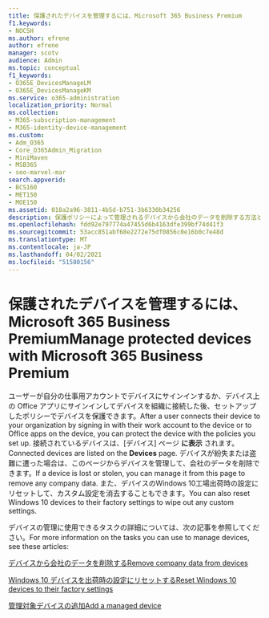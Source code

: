 ```yaml
---
title: 保護されたデバイスを管理するには、Microsoft 365 Business Premium
f1.keywords:
- NOCSH
ms.author: efrene
author: efrene
manager: scotv
audience: Admin
ms.topic: conceptual
f1_keywords:
- O365E_DevicesManageLM
- O365E_DevicesManageKM
ms.service: o365-administration
localization_priority: Normal
ms.collection:
- M365-subscription-management
- M365-identity-device-management
ms.custom:
- Adm_O365
- Core_O365Admin_Migration
- MiniMaven
- MSB365
- seo-marvel-mar
search.appverid:
- BCS160
- MET150
- MOE150
ms.assetid: 018a2a96-3811-4b5d-b751-3b6330b34256
description: 保護ポリシーによって管理されるデバイスから会社のデータを削除する方法と、デバイスを工場出荷時のWindows 10にリセットする方法について説明します。
ms.openlocfilehash: fdd92e797774a47455d6b4163dfe399bf74d41f3
ms.sourcegitcommit: 53acc851abf68e2272e75df0856c0e16b0c7e48d
ms.translationtype: MT
ms.contentlocale: ja-JP
ms.lasthandoff: 04/02/2021
ms.locfileid: "51580156"
---
```

# <a name="manage-protected-devices-with-microsoft-365-business-premium"></a><span data-ttu-id="1f722-103">保護されたデバイスを管理するには、Microsoft 365 Business Premium</span><span class="sxs-lookup"><span data-stu-id="1f722-103">Manage protected devices with Microsoft 365 Business Premium</span></span>

<span data-ttu-id="1f722-104">ユーザーが自分の仕事用アカウントでデバイスにサインインするか、デバイス上の Office アプリにサインインしてデバイスを組織に接続した後、セットアップしたポリシーでデバイスを保護できます。</span><span class="sxs-lookup"><span data-stu-id="1f722-104">After a user connects their device to your organization by signing in with their work account to the device or to Office apps on the device, you can protect the device with the policies you set up.</span></span> <span data-ttu-id="1f722-105">接続されているデバイスは、[デバイス] ページ **に表示** されます。</span><span class="sxs-lookup"><span data-stu-id="1f722-105">Connected devices are listed on the **Devices** page.</span></span> <span data-ttu-id="1f722-106">デバイスが紛失または盗難に遭った場合は、このページからデバイスを管理して、会社のデータを削除できます。</span><span class="sxs-lookup"><span data-stu-id="1f722-106">If a device is lost or stolen, you can manage it from this page to remove any company data.</span></span> <span data-ttu-id="1f722-107">また、デバイスのWindows 10工場出荷時の設定にリセットして、カスタム設定を消去することもできます。</span><span class="sxs-lookup"><span data-stu-id="1f722-107">You can also reset Windows 10 devices to their factory settings to wipe out any custom settings.</span></span> 

<span data-ttu-id="1f722-108">デバイスの管理に使用できるタスクの詳細については、次の記事を参照してください。</span><span class="sxs-lookup"><span data-stu-id="1f722-108">For more information on the tasks you can use to manage devices, see these articles:</span></span> 
  
[<span data-ttu-id="1f722-109">デバイスから会社のデータを削除する</span><span class="sxs-lookup"><span data-stu-id="1f722-109">Remove company data from devices</span></span>](remove-company-data.md)
  
[<span data-ttu-id="1f722-110">Windows 10 デバイスを出荷時の設定にリセットする</span><span class="sxs-lookup"><span data-stu-id="1f722-110">Reset Windows 10 devices to their factory settings</span></span>](reset-devices-to-factory-settings.md)

[<span data-ttu-id="1f722-111">管理対象デバイスの追加</span><span class="sxs-lookup"><span data-stu-id="1f722-111">Add a managed device</span></span>](./app-protection-settings-for-android-and-ios.md)
